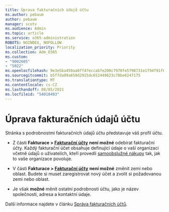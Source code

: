 ```yaml
---
title: Úprava fakturačních údajů účtu
ms.author: pebaum
author: pebaum
manager: scotv
ms.audience: Admin
ms.topic: article
ms.service: o365-administration
ROBOTS: NOINDEX, NOFOLLOW
localization_priority: Priority
ms.collection: Adm_O365
ms.custom:
- "9002605"
- "5022"
ms.openlocfilehash: 9e3e5ba459aa0ff47eccabfe200c7970fe5798731e1f94f91f6f9b059b74ffde
ms.sourcegitcommit: b5f7da89a650d2915dc652449623c78be6247175
ms.translationtype: MT
ms.contentlocale: cs-CZ
ms.lasthandoff: 08/05/2021
ms.locfileid: "54018493"
---
```

# <a name="change-billing-account-information"></a>Úprava fakturačních údajů účtu

Stránka s podrobnostmi fakturačních údajů účtu představuje váš profil účtu.

- Z části **Fakturace > [Fakturační účty](https://go.microsoft.com/fwlink/p/?linkid=2084771)** **není možné** odebírat fakturační účty. Každý fakturační účet obsahuje definující údaje o vaší organizaci včetně údajů o uživatelích, kteří provedli [samoobslužné nákupy](https://docs.microsoft.com/microsoft-365/commerce/subscriptions/manage-self-service-purchases-admins) tak, jak to vaše organizace povoluje. 

- V části **Fakturace > [Fakturační účty](https://go.microsoft.com/fwlink/p/?linkid=2084771)** **není možné** změnit zemi nebo oblast. Budete si muset zaregistrovat nový účet a zvolit si požadovanou zemi nebo oblast. 

- Je však **možné** měnit ostatní podrobnosti účtu, jako je název společnosti, adresa a kontaktní údaje. 

Další informace najdete v článku [Správa fakturačních účtů](https://docs.microsoft.com/microsoft-365/commerce/manage-billing-accounts). 
